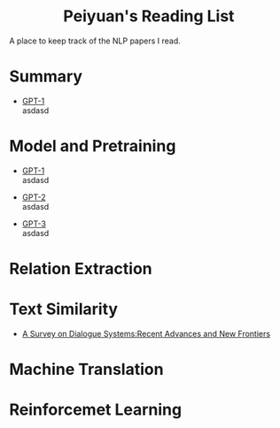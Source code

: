 <h1 align="center">Peiyuan's Reading List</h1>



A place to keep track of the NLP papers I read.



# Summary
+ [GPT-1](https://s3-us-west-2.amazonaws.com/openai-assets/research-covers/language-unsupervised/language_understanding_paper.pdf) <br>
asdasd



# Model and Pretraining
+ [GPT-1](https://s3-us-west-2.amazonaws.com/openai-assets/research-covers/language-unsupervised/language_understanding_paper.pdf) <br>
asdasd
+ [GPT-2](https://d4mucfpksywv.cloudfront.net/better-language-models/language_models_are_unsupervised_multitask_learners.pdf) <br>
asdasd

+ [GPT-3](https://arxiv.org/pdf/2005.14165.pdf) <br>
asdasd

# Relation Extraction




# Text Similarity
+ [A Survey on Dialogue Systems:Recent Advances and New Frontiers](https://arxiv.org/pdf/1711.01731.pdf) <br>


# Machine Translation

# Reinforcemet Learning 
